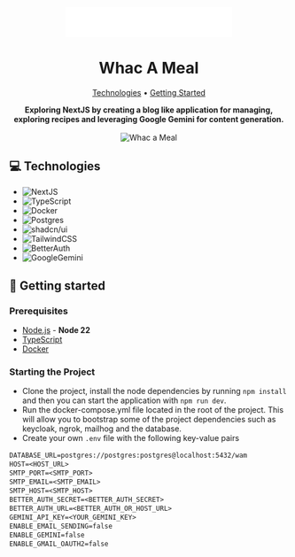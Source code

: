 <p align="center">
<img align="center" width="300" alt="Whac a Meal" src="./public/whc_logo.svg" />
</p>
<h1 align="center" style="font-weight: bold;">Whac A Meal</h1>

<p align="center">
  <a href="#tech">Technologies</a> •
  <a href="#started">Getting Started</a>
</p>

<p align="center">
    <b>Exploring NextJS by creating a blog like application for managing, exploring recipes and leveraging Google Gemini for content generation.</b>
</p>

<p align="center">
<img align="center" alt="Whac a Meal" src="./public/chrome-capture-2025-08-13.gif" />
</p>
<h2 id="technologies">💻 Technologies</h2>

- ![NextJS](https://img.shields.io/badge/Next.js-black?logo=next.js&logoColor=white)
- ![TypeScript](https://img.shields.io/badge/TypeScript-3178C6?logo=typescript&logoColor=fff)
- ![Docker](https://img.shields.io/badge/Docker-2496ED?logo=docker&logoColor=fff)
- ![Postgres](https://img.shields.io/badge/Postgres-%23316192.svg?logo=postgresql&logoColor=white)
- ![shadcn/ui](https://img.shields.io/badge/shadcn%2Fui-000?logo=shadcnui&logoColor=fff)
- ![TailwindCSS](https://img.shields.io/badge/Tailwind%20CSS-%2338B2AC.svg?logo=tailwind-css&logoColor=white)
- ![BetterAuth](https://img.shields.io/badge/Better%20Auth-3C3C3D?logo=betterauth&logoColor=white)
- ![GoogleGemini](https://img.shields.io/badge/Google%20Gemini-8E75B2?logo=googlegemini&logoColor=white)

<h2 id="started">🚀 Getting started</h2>
<h3>Prerequisites</h3>

- [Node.js](https://nodejs.org/en/download/package-manager) - **Node 22**
- [TypeScript](https://www.npmjs.com/package/typescript)
- [Docker](https://www.docker.com/products/docker-desktop/)

<h3>Starting the Project</h3>

- Clone the project, install the node dependencies by running `npm install` and then you can start the application with
  `npm run dev`.
- Run the docker-compose.yml file located in the root of the project. This will allow you to bootstrap some of the project dependencies such as keycloak, ngrok, mailhog and the database.
- Create your own `.env` file with the following key-value pairs

```
DATABASE_URL=postgres://postgres:postgres@localhost:5432/wam
HOST=<HOST_URL>
SMTP_PORT=<SMTP_PORT>
SMTP_EMAIL=<SMTP_EMAIL>
SMTP_HOST=<SMTP_HOST>
BETTER_AUTH_SECRET=<BETTER_AUTH_SECRET>
BETTER_AUTH_URL=<BETTER_AUTH_OR_HOST_URL>
GEMINI_API_KEY=<YOUR_GEMINI_KEY>
ENABLE_EMAIL_SENDING=false
ENABLE_GEMINI=false
ENABLE_GMAIL_OAUTH2=false
```
